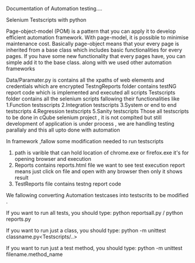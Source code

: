 Documentation of Automation testing....


Selenium Testscripts with python 

Page-object-model (POM) is a pattern that you can apply it to develop efficient automation framework. With page-model, it is possible to minimise maintenance cost. Basically page-object means that your every page is inherited from a base class which includes basic functionalities for every pages. If you have some new functionality that every pages have, you can simple add it to the base class. along with we used other automation frameworks 

Data/Paramater.py is contains all the xpaths of web elements and credentials which are encrypted 
TestngReports  folder contains testNG report code which is implemented and executed all scripts 
Testscripts folder  contains all the selenium scripts fallowing their functionalities like
        1.Function testsscripts
        2.Integration testscripts 
        3.System or end to end testscripts
        4.Regression testscripts
        5.Sanity testscripts 
Those all testscripts to be done in cQube selenium project , it is not complted but still development of application is under process , we are handling testing parallaly and this all upto done with automation 

In framework  ,fallow some modification needed to run testscripts
1. path is varible that can hold location of chrome.exe or firefox.exe it's for opening browser and execution
2. Reports contains reports.html file we want to see test execution report means just click on file and open with any browser
   then only it shows result
3. TestReports file contains testng report code 

We fallowing converting Automation testcases into testscrits to be modified .

If you want to run all tests, you should type:
python reportsall.py / python reports.py

If you want to run just a class, you should type:
python -m unittest classname.py<Testscripts/..> 

If you want to run just a test method, you should type:
python -m unittest filename.method_name
